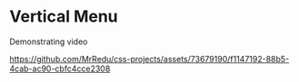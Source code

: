 # Vertical Menu

Demonstrating video

https://github.com/MrRedu/css-projects/assets/73679190/f1147192-88b5-4cab-ac90-cbfc4cce2308
